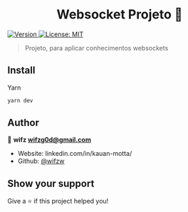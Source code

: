 <h1 align="center">Websocket Projeto 👋</h1>
<p>
  <a href="https://www.npmjs.com/package/websocket" target="_blank">
    <img alt="Version" src="https://img.shields.io/npm/v/websocket.svg">
  </a>
  <a href="#" target="_blank">
    <img alt="License: MIT" src="https://img.shields.io/badge/License-MIT-yellow.svg" />
  </a>
</p>

> Projeto, para aplicar conhecimentos websockets

## Install

Yarn
```sh
yarn dev
```

## Author

👤 **wifz <wifzg0d@gmail.com>**

* Website: linkedin.com/in/kauan-motta/
* Github: [@wifzw](https://github.com/wifzw)

## Show your support

Give a ⭐️ if this project helped you!
